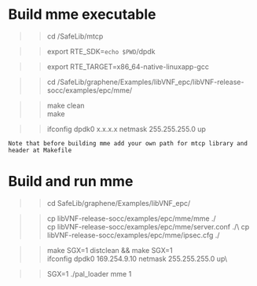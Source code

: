 
# Build mme executable

>> cd /SafeLib/mtcp

>> export RTE_SDK=`echo $PWD`/dpdk 

>> export RTE_TARGET=x86_64-native-linuxapp-gcc

>> cd /SafeLib/graphene/Examples/libVNF_epc/libVNF-release-socc/examples/epc/mme/

>> make clean\
>> make

>> ifconfig dpdk0 x.x.x.x netmask 255.255.255.0 up

    Note that before building mme add your own path for mtcp library and header at Makefile
    
# Build and run mme
>>cd SafeLib/graphene/Examples/libVNF_epc/

>> cp libVNF-release-socc/examples/epc/mme/mme ./\
>>cp libVNF-release-socc/examples/epc/mme/server.conf ./\ 
>>cp libVNF-release-socc/examples/epc/mme/ipsec.cfg ./

>>make SGX=1 distclean && make SGX=1\
>>ifconfig dpdk0 169.254.9.10 netmask 255.255.255.0 up\

>>SGX=1 ./pal_loader mme 1
